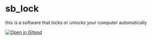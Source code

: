 # sb_lock
this is a software that locks or unlocks your computer automatically

[![Open in Gitpod](https://gitpod.io/button/open-in-gitpod.svg)](https://gitpod.io/#https://github.com/xming521/sb_lock)

